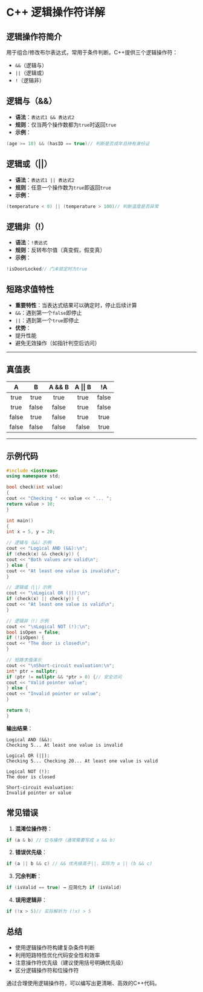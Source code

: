 # C++ 逻辑操作符详解

## 逻辑操作符简介
用于组合/修改布尔表达式，常用于条件判断。C++提供三个逻辑操作符：
- `&&`（逻辑与）
- `||`（逻辑或）
- `!`（逻辑非）


## 逻辑与（&&）
- **语法**：`表达式1 && 表达式2`
- **规则**：仅当两个操作数都为`true`时返回`true`
- **示例**：
```cpp
(age >= 18) && (hasID == true)// 判断是否成年且持有身份证
```

## 逻辑或（||）
- **语法**：`表达式1 || 表达式2`
- **规则**：任意一个操作数为`true`即返回`true`
- **示例**：
```cpp
(temperature < 0) || (temperature > 100)// 判断温度是否异常
```

## 逻辑非（!）
- **语法**：`!表达式`
- **规则**：反转布尔值（真变假，假变真）
- **示例**：
```cpp
!isDoorLocked// 门未锁定时为true
```

## 短路求值特性
- **重要特性**：当表达式结果可以确定时，停止后续计算
- `&&`：遇到第一个`false`即停止
- `||`：遇到第一个`true`即停止
- **优势**：
- 提升性能
- 避免无效操作（如指针判空后访问）

---

## 真值表
| A | B| A && B | A \|\| B | !A |
| :-----: | :-----: | :-----: | :-----: | :-----: |
| true| true| true | true | false |
| true| false | false| true | false |
| false | true| false| true | true|
| false | false | false| false | true|

---

## 示例代码
```cpp
#include <iostream>
using namespace std;

bool check(int value) 
{
cout << "Checking " << value << "... ";
return value > 10;
}

int main() 
{
int x = 5, y = 20;

// 逻辑与（&&）示例
cout << "Logical AND (&&):\n";
if (check(x) && check(y)) {
cout << "Both values are valid\n";
} else {
cout << "At least one value is invalid\n";
}

// 逻辑或（||）示例
cout << "\nLogical OR (||):\n";
if (check(x) || check(y)) {
cout << "At least one value is valid\n";
}

// 逻辑非（!）示例
cout << "\nLogical NOT (!):\n";
bool isOpen = false;
if (!isOpen) {
cout << "The door is closed\n";
}

// 短路求值演示
cout << "\nShort-circuit evaluation:\n";
int* ptr = nullptr;
if (ptr != nullptr && *ptr > 0) {// 安全访问
cout << "Valid pointer value";
} else {
cout << "Invalid pointer or value";
}

return 0;
}
```

**输出结果**：
```
Logical AND (&&):
Checking 5... At least one value is invalid

Logical OR (||):
Checking 5... Checking 20... At least one value is valid

Logical NOT (!):
The door is closed

Short-circuit evaluation:
Invalid pointer or value
```

## 常见错误
1. **混淆位操作符**：
```cpp
if (a & b) // 位与操作（通常需要写成 a && b）
```

2. **错误优先级**：
```cpp
if (a || b && c) // && 优先级高于||，实际为 a || (b && c)
```

3. **冗余判断**：
```cpp
if (isValid == true) → 应简化为 if (isValid)
```

4. **误用逻辑非**：
```cpp
if (!x > 5)// 实际解析为 (!x) > 5
```

## 总结
- 使用逻辑操作符构建复杂条件判断
- 利用短路特性优化代码安全性和效率
- 注意操作符优先级（建议使用括号明确优先级）
- 区分逻辑操作符和位操作符

通过合理使用逻辑操作符，可以编写出更清晰、高效的C++代码。